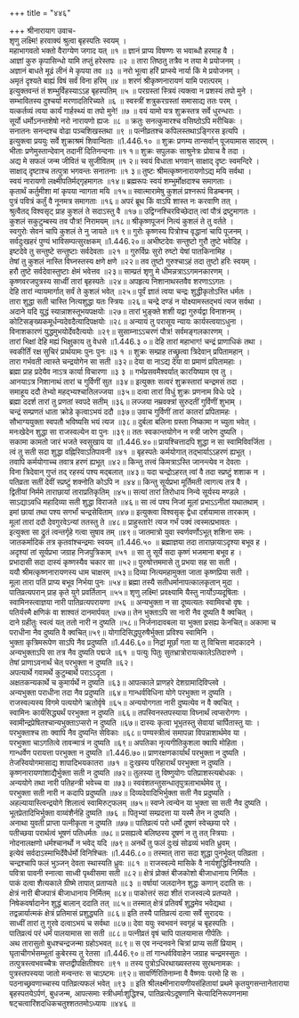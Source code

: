 +++
title = "४४६"

+++
श्रीनारायाग उवाच-  
शृणु लक्ष्मि! हरवाक्यं श्रुत्वा बृहस्पतिः स्वयम् ।  
महाभागवतो भक्तो वैराग्येण जगाद यत् ॥१ ॥
ज्ञानं प्राप्य विषण्णः स भवाब्धौ हरमाह वै ।  
आज्ञां कुरु कृपासिन्धो यामि तप्तुं हरेस्तपः ॥२ ॥
तारा तिष्ठतु तत्रैव न तया मे प्रयोजनम् ।  
अज्ञानं बाधते मूढं लीनं मे कृपया तव ॥३ ॥
नरो भूत्वा हरिं प्राप्स्ये नार्या किं मे प्रयोजनम् ।  
अमृतं दृश्यते बाह्यं विषं सर्वं विना हरिम् ॥४ ॥
शरणं श्रीकृष्णनारायणं यामि परात्परम् ।  
इत्युक्तवन्तं तं शम्भुर्विहस्याऽऽह बृहस्पतिम् ॥५ ॥
परग्रस्तां स्त्रियं त्यक्त्वा न प्रशस्यं तपो मुने ।  
सम्भावितस्य दुश्चर्या मरणादतिरिच्यते ॥६ ॥
स्वस्त्रीं शत्रुकरग्रस्तां समासाद्य ततः परम् ।  
यत्कर्तव्यं त्वया कार्यं गार्हस्थ्यं वा तपो मुने! ॥७ ॥
वयं यामो यत्र शुक्रस्तत्र सर्वे धुरन्धराः ।  
सूर्यो धर्मोऽनन्तशेषो नरो नारायणो ह्यजः ॥८ ॥
क्रतुः सनत्कुमारश्च वसिष्ठोऽपि मरीचिकः ।  
सनातनः सनन्दश्च वोढा पञ्चशिखस्तथा ॥९ ॥
पत्नीव्रतश्च कपिलस्तथाऽङ्गिरस इत्यपि ।  
इत्युक्त्वा प्रययुः सर्वे शुक्राश्रमं शिवान्विताः ॥1.446.१० ॥
शुक्रः प्रणम्य तान्सर्वान् पूजयामास सादरम् ।  
भीताः प्रणेमुस्तान्देवान् तदानीं दितिनन्दनाः ॥१ १॥
शुक्रः सपुलकः साश्रुनेत्रः प्रोवाच वै तदा ।  
अद्य मे सफलं जन्म जीवितं च सुजीवितम् ॥१ २॥
स्वयं विधाता भगवान् साक्षाद् दृष्टः स्वमन्दिरे ।  
साक्षाद् दृष्टाश्च तत्पुत्रा भगवन्तः सनातनाः ॥१ ३॥
तुष्टः श्रीमत्कृष्णनारायणोऽद्य मयि सर्वथा ।  
स्वयं नारायणो लक्ष्मीपतिर्मद्गृहमागतः ॥१४॥
ब्रह्मरूपः स्वयं शम्भुर्मोक्षदाश्च समागताः ।  
कृतार्थं कर्तुमीशा मां कृपया न्वागता मयि ॥१५॥
स्वात्मारामेषु कुशलं प्रश्नरूपं विडम्बनम् ।  
पुत्रं पवित्रं कर्तुं वै नूनमत्र समागताः ॥१६॥
अपरं ब्रूथ किं वाऽपि शास्त नः करवाणि तत् ।  
श्रुत्वैतद् विश्वसृट् प्राह कुशलं ते सदाऽस्तु वै ॥१७॥
उद्विग्नश्चिरविच्छेदात् त्वां पौत्रं द्रष्टुमागतः ।  
कुशलं सकुटुम्बस्य तव पौत्र! निरामयम् ॥१८॥
श्रीकृष्णपूजनं नित्यं कुशलं ते तु वर्तते ।  
स्वगुरोः सेवनं चापि कुशलं ते नु जायते ॥१ ९॥
गुरोः कृष्णस्य पित्रोश्च वृद्धानां चापि पूजनम् ।  
सर्वदुःखहरं पुण्यं भाविसम्पत्सुरक्षकम् ॥1.446.२०॥
अभीष्टदेवः सन्तुष्टो गुरौ तुष्टे भवेदिह ।  
इष्टदेवे तु सन्तुष्टे सन्तुष्टाः सर्वदेवताः ॥२१ ॥
गुरुर्विप्रः सुरो रुष्टो येषां पातकिनामिह ।  
तेषां तु कुशलं नास्ति विघ्नस्तस्य क्षणे क्षणे ॥२२॥
तव तुष्टो गुरुश्चाऽहं तदा तुष्टो हरिः स्वयम् ।  
हरौ तुष्टे सर्वदेवास्तुष्टाः क्षेमं भवेत्तव ॥२३॥
साम्प्रतं शृणु मे धीमन्नत्राऽऽगमनकारणम् ।  
कृष्णवरजपुत्रस्य साध्वीं तारां बृहस्पतेः ॥२४॥
अपहृत्य निशानाथस्तवैव शरणाऽऽगतः ।  
देहि तारां न्यायमार्गात् सर्वं ते कुशलं भवेत् ॥२५॥
पूर्वं ज्ञातं त्वया चन्द्रः शुद्धीकृतोऽस्ति धर्मतः ।  
तारा शुद्धा सती चास्ति नित्यशुद्धा यतः स्त्रियः ॥२६॥
चन्द्रे दण्डं न योक्ष्यामस्तद्भयं त्यज सर्वथा ।  
अदाने यदि युद्धं स्यान्नाशस्तूभयपक्षयोः ॥२७॥
तारां भुङ्क्ते शशी यद्वा गुरुर्यद्वा विनाशनम् ।  
कोटिसङ्ख्यकमूर्धन्यदेवदैत्यादिपक्षयोः ॥२८॥
अन्यायं तु परासूय न्यायः कार्यस्त्वयाऽधुना ।  
विनाशकारणं युद्धमुभयोर्देवदैत्ययोः ॥२९॥
सुसाम्नाऽऽचरणं पौत्र! सर्वमङ्गलकारणम् ।  
तारां भिक्षां देहि मह्यं भिक्षुकाय तु वेधसे ॥1.446.३ ०॥
देहि तारां महाभाग! चन्द्रं प्राणाधिकं तथा ।  
स्वकीर्तिं रक्ष सुचिरं प्रार्थयामः पुनः पुनः ॥३ १ ॥
शुक्रः सम्प्राह तच्छ्रुत्वा त्रिदेवान् प्रपितामहान् ।  
तारा गर्भवती त्वास्ते चन्द्रयोगेन सा सती ॥३२॥
देया वा नाऽद्य देया वा प्रमाणं प्रपितामहाः ।  
ब्रह्मा प्राह प्रदेयैव नाऽत्र कार्या विचारणा ॥३ ३ ॥
गर्भप्रसवमैश्वर्यात् कारयिष्याम एव तु ।  
आनयाऽत्र निशानाथं तारां च गुर्विणीं सुत ॥३४॥
इत्युक्तः सत्वरं शुक्रस्तारां चन्द्रमसं तदा ।  
समाहूय ददौ तेभ्यो महद्भ्यश्चातिलज्जया ॥३५॥
दत्वा तारां विधुं शुक्रः प्रणनाम विधेः पदे ।  
ब्रह्मा ददर्श तारां तु प्रणतां स्वपदे सतीम् ॥३६॥
लज्जया नम्रवक्त्रां सुरुदतीं गुर्विणीं शुभाम् ।  
चन्द्रं सम्प्रणतं धाता क्रोडे कृत्वाऽभयं ददौ ॥३७॥
उवाच गुर्विणीं तारां कातरां प्रपितामहः ।  
सौभाग्ययुक्ता स्वपतौ भविष्यसि भयं त्यज ॥३८॥
दुर्बला बलिना ग्रस्ता निष्कामा न च्युता भवेत् ।  
मनःखेदेन शुद्धा सा राजस्वल्येन वा पुनः ॥३९॥
ततः स्वकान्तयोगेन न स्त्री जारेण दुष्यति ।  
सकामा कामतो जारं भजते स्वसुखाय या ॥1.446.४०॥
प्रायश्चित्तादपि शुद्धा न सा स्वामिविवर्जिता ।  
त्वं तु सती सदा शुद्धा वह्निरिवाऽतिपावनी ॥४१ ॥
बृहस्पतेः कर्मयोगात् तद्भार्याऽऽहरणं ह्यभूत् ।  
तवापि कर्मयोगाच्च तवात्र हरणं ह्यभूत् ॥४२॥
किन्तु तत्त्वं किमत्राऽस्ति जानन्त्येव न देवताः ।  
विना त्रिदेवान् गुप्तं तद् रहस्यं पश्य मद्बलात् ॥४३॥
यदा चन्द्रोऽहरत् त्वां वै तदा स्प्रष्टुं शशाक न ।  
पतिव्रता सतीं देवीं स्प्रष्टुं शक्नोति कोऽपि न ॥४४॥
किन्तु सूर्यप्रभा मूर्तिमती त्वागत्य तत्र वै ।  
द्वितीयां निर्ममे ताराछायां ताराप्रतिकृतिम् ॥४५॥
सत्यां तारां तिरोधाय निन्ये सूर्यस्य मण्डले ।  
साऽद्याऽवधि महादिव्या सती शुद्धा विराजते ॥४६॥
सा त्वं पश्य निजां मूलां प्रभाऽऽनीतां यथातथाम् ।  
इमां छायां तथा पश्य सगर्भां चन्द्रसेविताम् ॥४७॥
इत्युक्त्वा विश्वसृक् द्वेधा दर्शयामास तारकाम् ।  
मूलां तारां ददौ देवगुरवेऽन्यां ततस्तु ते ॥४८॥
प्राहुस्तारे! त्यज गर्भं पक्वं त्वस्मत्प्रभावतः ।  
इत्युक्ता सा द्रुतं त्वन्तर्गृहे गत्वा सुषाव तम् ॥४९॥
जातमात्रो युवा स्वर्णवर्णोऽभूत् शशिना समः ।  
जातकर्मादिकं तत्र कृतवांश्चन्द्रमाः स्वयम् ॥1.446.५० ॥
ब्रह्माज्ञया तदा ताराछायाऽदृश्या बभूव ह ।  
अदृश्यां तां सूर्यप्रभा जग्राह निजपुत्रिकाम् ॥५१ ॥
सा तु सूर्ये सदा कृष्णं भजमाना बभूव ह ।  
प्रभादासी सदा दास्यं कृष्णस्यैव चकार सा ॥५२॥
पुरुषोत्तममासे तु प्रभया सह सा सती ।  
ययौ श्रीमत्कृष्णनारायणस्य धाम चाक्षरम् ॥५३॥
दिव्या नित्यमहामुक्ता जाता कृष्णप्रिया सती ।  
मूला तारा पतिं प्राप्य बभूव निर्भया पुनः ॥५४॥
ब्रह्मा तस्यै सतीधर्मानापत्कालकृतान् मुदा ।  
पातिव्रत्यपरान् प्राह कृते युगे प्रवर्तितान् ॥५५॥
शृणु लक्ष्मि! प्रवक्ष्यामि यैस्तु नार्योऽप्यदूषिताः ।  
स्वामिनस्त्वाज्ञया नारी पातिव्रत्यपरायणा ॥५६ ॥
अन्यभुक्ता न सा दूष्यत्यतः स्वामिवचो वृषः ।  
पतिर्यस्मै क्षणिकं वा शाश्वतं दानमार्पयत् ॥५७॥
तेन भुक्ताऽपि सा नारी नैव दूष्यति वै क्वचित् ।  
दाने ग्रहीतुः स्वत्वं यत् ततो नारी न दुष्यति ॥५८॥
निर्जनादावबला या भुक्ता प्रसह्य केनचित्॥
अकामा च पराधीना नैव दुष्यति वै क्वचित्॥५९॥
योगादिसिद्धपुरुषैर्भुक्ता प्रविश्य स्वामिनि ।  
भुक्ता कृत्रिमरूपेण साऽपि नैव प्रदुष्यति ॥1.446.६०॥
निद्रां मूर्छां गता या तु विचित्ता मादकादने ।  
अन्यभुक्ताऽपि सा तत्र नैव दुष्यति पद्मजे ॥६१ ॥
पत्युः पितुः सुतभ्रात्रोरायत्कालेऽतिदारुणे ।  
तेषां प्राणाऽवनार्थं चेत् परभुक्ता न दुष्यति ॥६२।  
अपत्यार्थे गवामर्थे कुटुम्बार्थे पराऽऽदृता ।  
अक्षतकन्यकार्थे च कुमार्यर्थे न दुष्यति ॥६३॥
आपत्काले प्राणहरे देशग्रामादिविप्लवे ।  
अन्यभुक्ता पराधीना तदा नैव प्रदुष्यति ॥६४॥
गान्धर्वविधिना योगे परभुक्ता न दुष्यति ।  
राजस्वल्यस्य विगमे पत्ययोगे ऋतोर्वृषे ॥६५॥
अन्ययोगगता नारी दुष्यत्येव न वै क्वचित् ।  
स्वामिनः कार्यसिद्ध्यर्थं परभुक्ता न दुष्यति ॥६६॥
तपस्विनस्तपस्याया विघ्नार्थं त्वप्सरोगणः ।  
स्वामीन्द्रप्रेषितश्चान्यभुक्ताऽप्सरो न दुष्यति ॥६७॥
दास्यः कृत्वा भूभृतस्तु सेवायां चार्पितास्तु याः ।  
परभुक्ताश्च ताः क्वापि नैव दुष्यन्ति सेविकाः ॥६८॥
पण्यस्त्रीत्वं समापन्ना विपन्नाशार्थमेव या ।  
परभुक्ता चाऽगतित्वे तावन्मात्रं न दुष्यति ॥६९॥
अपतिका नृत्यगीतिकुशला क्वापि मोहिता ।  
गान्धर्वेण परायत्ता परभुक्ता न दुष्यति ॥1.446.७०॥
प्राणरक्षणकार्यार्थं परभुक्ता न दुष्यति ।  
तेजस्वियोगमासाद्य शापादिभयकातरा ॥७१ ॥
दुःखस्य परिहारार्थं परभुक्ता न दुष्यति ।  
कृष्णनारायणांशाद्यैर्भुक्ता सती न दुष्यति ॥७२॥
तुलस्या तु विष्णुयोगः पतिप्राशस्त्यबोधकः ।  
अन्ययोगे तथा नारी पतिहन्त्री भवेच्च वा ॥७३॥
स्ववंशतन्तुसन्धातृपुत्रलाभार्थमेव तु ।  
परभुक्ता सती नारी न कदापि प्रदुष्यति ॥७४॥
दिव्यदेवादिभिर्भुक्ता सती नैव प्रदुष्यति ।  
अहल्यायास्त्विन्द्रयोगे शिलात्वं स्वामिरुट्फलम् ॥७५॥
स्वप्ने त्वन्येन या भुक्ता सा सती नैव दुष्यति ।  
भूतप्रेतादिभिर्भुक्ता वाय्वंशैर्नहि दुष्यति ॥७६ ॥
पितृभ्यां सम्प्रदत्ता या यस्मै तेन न दुष्यति ।  
अनाथा युवती प्राप्ता पत्नीकृता न दुष्यति ॥७७॥
पातिव्रत्यं परो धर्मो दूषणं स्वेच्छया परे ।  
पतीच्छया परार्थत्वं भूषणं पतिधर्मतः ॥७८॥
प्रसह्यत्वे बलिष्ठस्य दूषणं न तु तत् स्त्रियाः ।  
नोदनालक्षणो धर्मश्चानर्थो न भवेद् यदि ॥७९॥
अनर्थे तु फलं दुःखं सोढव्यं भवति ध्रुवम् ।  
इत्येवं सर्वदाऽस्माभिर्देवैर्धर्मो विनिश्चितः ॥1.446.८०॥
तस्मात् तारा सदा शुद्धा पुनर्भूवत् पतिव्रता ।  
चन्द्रश्चापि फलं भुञ्जन् देवता स्थास्यति ध्रुवः ॥८१ ॥
राजस्वल्ये मासिके वै नार्यशुद्धिर्विनश्यति ।  
पवित्रा पावनी स्नात्वा साध्वी पृथ्वीसमा सती ॥८२॥
क्षेत्रं प्रोक्तं बीजकोशो बीजाधानाय निर्मितः ।  
पाकं दत्वा शैत्यकाले ग्रीष्मे तापात् प्रताप्यते ॥८३ ॥
वर्षायां जलदानेन शुद्धः कणान् ददाति सः ।  
क्षेत्रं नारी बीजपात्रं बीजाधानाय निर्मितम् ॥८४॥
पाकोत्तरं सदा शीतं राजस्वल्ये प्रतप्यते ।  
निषेकवर्षादानेन शुद्धं बालान् ददाति तत् ॥८५॥
तस्मात् क्षेत्रं प्रतिवर्षं शुद्धमेव भवेद्यथा ।  
तद्वन्नार्यात्मकं क्षेत्रं प्रतिमासं प्रशुद्ध्यति ॥८६॥
इति तस्यै पातिव्रत्यं दत्वा सर्वे सुरादयः ।  
साध्वीं तारां तु गुरवे दत्वाऽभयं च सर्वथा ॥८७॥
देवा ययुः स्वभवनं स्वगृहं च बृहस्पतिः ।  
पातिव्रत्यं परं धर्मं पालयामास सा सती ॥८८॥
पत्नीव्रतं वृषं चापि पालयामास गीर्पतिः ।  
अथ तारासुतो बुधश्चन्द्रजन्मा ग्रहोऽभवत् ॥८९॥
स एव नन्दनवने चित्रां प्राप्य सतीं प्रियाम् ।  
घृताचीगर्भसम्भूतां कुबेरस्य तु रेतसा ॥1.446.९०॥
तां गान्धर्वविवाहेन जग्राह चन्द्रमस्सुतः ।  
तत्पुत्रस्त्वभवच्चैत्रः सप्तद्वीपक्षितीश्वरः ॥९१ ॥
तस्य पुत्रोऽधिरथाख्यस्तस्य सुरथनामकः ।  
पुत्रस्तपस्यया जातो मन्वन्तरः स चाऽष्टमः ॥९२॥
सावर्णिरितिनाम्ना वै वैष्णवः परमो हि सः ।  
पठनाच्छ्रवणाच्चास्य पातिव्रत्यफलं भवेत् ॥९३ ॥
इति श्रीलक्ष्मीनारायणीयसंहितायां प्रथमे कृतयुगसन्तानेताराया बृहस्पतयेऽर्पणं, बुधजन्म, आपत्समाः स्त्रीधर्माःशुद्धिश्च, पातिव्रत्येऽदूषणानि चेत्यादिनिरूपणनामा षट्चत्वारिंशदधिकचतुश्शततमोऽध्यायः ॥४४६ ॥
    
